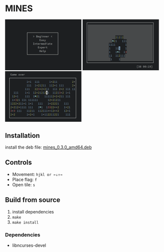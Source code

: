 # MINES
<div>
<img src="https://github.com/Judro/mines/blob/main/img/menu.png" alt="menu" width="250px">
<img src="https://github.com/Judro/mines/blob/main/img/game.png" alt="game" width="250px">
<img src="https://github.com/Judro/mines/blob/main/img/game_over.png" alt="game over" width="250px">
</div>

## Installation
install the deb file: [mines_0.3.0_amd64.deb](https://github.com/Judro/mines/releases/download/v0.3.0/mines_0.3.0_amd64.deb)

## Controls
- Movement: `hjkl or ←↓↑→`
- Place flag: `f`
- Open tile: `s`

## Build from source
1. install dependencies
2. `make`
3. `make install`

### Dependencies
- libncurses-devel
